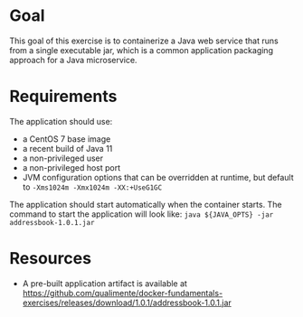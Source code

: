 # Goal #

This goal of this exercise is to containerize a Java web service that runs from a single executable jar, which is a common application packaging approach for a Java microservice.

# Requirements #

The application should use:

* a CentOS 7 base image
* a recent build of Java 11
* a non-privileged user
* a non-privileged host port
* JVM configuration options that can be overridden at runtime, but default to `-Xms1024m -Xmx1024m -XX:+UseG1GC`

The application should start automatically when the container starts.  The command to start the application will look like: `java ${JAVA_OPTS} -jar addressbook-1.0.1.jar`

# Resources #

* A pre-built application artifact is available at https://github.com/qualimente/docker-fundamentals-exercises/releases/download/1.0.1/addressbook-1.0.1.jar


